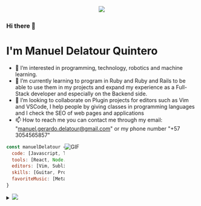 <p align="center"><img src="https://i.imgur.com/A6bWGFl.gif"/></p>

### Hi there 👋<h1> I'm Manuel Delatour Quintero</h1>

- 👀 I’m interested in programming, technology, robotics and machine learning.
- 🌱 I’m currently learning to program in Ruby and Ruby and Rails to be able to use them in my projects and expand my experience as a Full-Stack developer and especially on the Backend side.
- 💞️ I’m looking to collaborate on Plugin projects for editors such as Vim and VSCode, I help people by giving classes in programming languages ​​and I check the SEO of web pages and applications
- 📫 How to reach me you can contact me through my email: "manuel.gerardo.delatour@gmail.com" or my phone number "+57 3054565857"

<img align="right" alt="GIF" width="350" src="https://media.giphy.com/media/MC6eSuC3yypCU/giphy.gif"/>

```javascript
const manuelDelatour = {
  code: [Javascript, Typescript, HTML, CSS, C++, Python, PHP, Java],
  tools: [React, Node.js, Express, Docker],
  editors: [Vim, Sublime Text 4, VSCode, Atom],
  skills: [Guitar, Programming, Footballerinformation],
  favoriteMusic: [Metallica, Oasis, MCR, SOAD] 
}
```
<details>
<summary>
  <a href="https://github.com/manueldelatourquintero"><img src="https://img.shields.io/badge/-Expand%20to%20know%20more-b03544?style=for-the-badge" /></a>
</summary>

<br/><br/>

[![Manuel GitHub Stats](https://github-readme-stats.vercel.app/api?username=manueldelatourquintero&show_icons=true)](https://github.com/manueldelatourquintero)

<br/>
 
<img src="https://github.com/nirala69/nirala69/blob/master/70804f7e25b11f29db904f2fa7b4cd9d.gif" width="350" align='right'>

<br/>

![Top Langs](https://github-readme-stats.vercel.app/api/top-langs/?username=manueldelatourquintero&show_icons=true)

<br><br>

<h2>Languajes and tools</h2> 
<img width="200" align="center" src="https://img.shields.io/badge/-JavaScript-black?style=flat&logo=javascript&link=https://github.com/manueldelatourquintero">
<img width="200" align"center" src="https://img.shields.io/badge/-NodeJS-green?logo=node.js&logoColor=white&link=github.com/manueldelatourquintero">
<img width="200" align="center" src="https://img.shields.io/badge/-ExpressJS-black?logo=express&logoColor=white&link=github.com/manueldelatourquintero">
  

  
<h2>Contact Me 🤙</h2>

 <details>
   <summary>
       <a href="github.com/manueldelatourquintero"><img width="50" src="https://media.giphy.com/media/KpOqvmCFdNMhF0pQb7/giphy.gif"/></a>
   </summary> 
   
   <h3>My email is: "manuel.gerardo.delatour@gmail.com"</h3>
   <a href="mailto:manuel.gerardo.delatour@gmail.com">
       <img width="200" src="https://img.shields.io/badge/-MyEmail-black?style=flat&logo=gmail&">
   </a>
   
 </details>  

</details>
<!---
manueldelatourquintero/manueldelatourquintero is a ✨ special ✨ repository because its `README.md` (this file) appears on your GitHub profile.
You can click the Preview link to take a look at your changes.
--->
